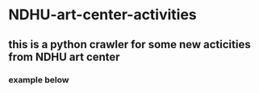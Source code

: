 # NDHU-art-center-activities
## this is a python crawler for some new acticities from NDHU art center
### example below

